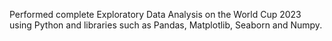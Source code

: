 Performed complete Exploratory Data Analysis on the World Cup 2023 using Python and libraries such as Pandas, Matplotlib, Seaborn and Numpy.  
